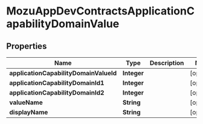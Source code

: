 
# MozuAppDevContractsApplicationCapabilityDomainValue

## Properties
Name | Type | Description | Notes
------------ | ------------- | ------------- | -------------
**applicationCapabilityDomainValueId** | **Integer** |  |  [optional]
**applicationCapabilityDomainId1** | **Integer** |  |  [optional]
**applicationCapabilityDomainId2** | **Integer** |  |  [optional]
**valueName** | **String** |  |  [optional]
**displayName** | **String** |  |  [optional]




